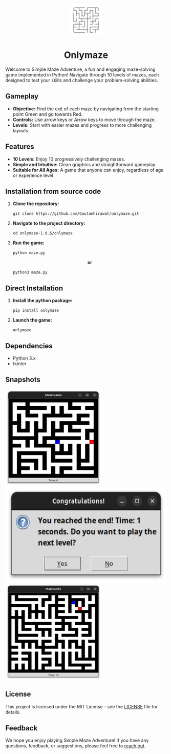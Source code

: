<br>
<div align="center">
  
<img src="/assets/mazeIcon.svg"  width="100px" height="100px">

# Onlymaze
</div>

<p> Welcome to Simple Maze Adventure, a fun and engaging maze-solving game implemented in Python! Navigate through 10 levels of mazes, each designed to test your skills and challenge your problem-solving abilities. </p>

## Gameplay

- **Objective:** Find the exit of each maze by navigating from the starting point Green and go towards Red.
- **Controls:** Use arrow keys or Arrow keys to move through the maze.
- **Levels:** Start with easier mazes and progress to more challenging layouts.

## Features

- **10 Levels:** Enjoy 10 progressively challenging mazes.
- **Simple and Intuitive:** Clean graphics and straightforward gameplay.
- **Suitable for All Ages:** A game that anyone can enjoy, regardless of age or experience level.

## Installation from source code

1. **Clone the repository:**
   ```
   git clone https://github.com/Gautamhirawat/onlymaze.git
   ```

2. **Navigate to the project directory:**
   ```
   cd onlymaze-1.0.6/onlymaze
   ```

3. **Run the game:**
   ```
   python maze.py
   ```
   <div align="center">
     
   **or**
     
   </div>
   
   ```
   python3 maze.py

   ```

## Direct Installation

1. **Install the python package:**
   
   ```
   pip install onlymaze
   ```

2. **Launch the game:**
   
   ```
   onlymaze
   ```
   
## Dependencies

- Python 3.x
- tkinter 

## Snapshots


<img src="/assets/onlymaze.png"  alt = "Game photos1" width="300" height="300" title = "Game on Level 1">

<img src="/assets/onlymaze2.png"  alt = "Game photos2" width=auto height="300" title = "Step to change level">

<img src="/assets/onlymaze3.png"  alt = "Game photos3" width="300" height="300" title = "Game on Level 6">



## License

This project is licensed under the MIT License - see the [LICENSE](LICENSE) file for details.

## Feedback

We hope you enjoy playing Simple Maze Adventure! If you have any questions, feedback, or suggestions, please feel free to [reach out](mailto:code.gautamhirawat@gmail.com).


